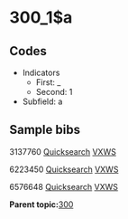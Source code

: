 # 300\_1$a

## Codes

-   Indicators
    -   First: \_
    -   Second: 1
-   Subfield: a

## Sample bibs

3137760 [Quicksearch](https://search.library.yale.edu/catalog/3137760) [VXWS](http://prodorbis.library.yale.edu:7014/vxws/GetHoldingsService?bibId=3137760)

6223450 [Quicksearch](https://search.library.yale.edu/catalog/6223450) [VXWS](http://prodorbis.library.yale.edu:7014/vxws/GetHoldingsService?bibId=6223450)

6576648 [Quicksearch](https://search.library.yale.edu/catalog/6576648) [VXWS](http://prodorbis.library.yale.edu:7014/vxws/GetHoldingsService?bibId=6576648)

**Parent topic:**[300](../../tags/300/300.md)

